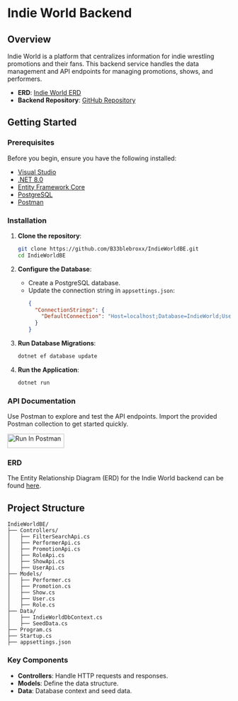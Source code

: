 ﻿# Indie World Backend

## Overview

Indie World is a platform that centralizes information for indie wrestling promotions and their fans. This backend service handles the data management and API endpoints for managing promotions, shows, and performers.

- **ERD**: [Indie World ERD](https://dbdiagram.io/d/Indie-World-663fbbb99e85a46d5596466c)
- **Backend Repository**: [GitHub Repository](https://github.com/B33blebroxx/IndieWorldBE)

## Getting Started

### Prerequisites

Before you begin, ensure you have the following installed:

- [Visual Studio](https://visualstudio.microsoft.com/downloads)
- [.NET 8.0](https://dotnet.microsoft.com/download/dotnet/8.0)
- [Entity Framework Core](https://docs.microsoft.com/en-us/ef/core/)
- [PostgreSQL](https://www.postgresql.org/download/)
- [Postman](https://www.postman.com/downloads/)

### Installation

1. **Clone the repository**:
   ```sh
   git clone https://github.com/B33blebroxx/IndieWorldBE.git
   cd IndieWorldBE
   ```

2. **Configure the Database**:
   - Create a PostgreSQL database.
   - Update the connection string in `appsettings.json`:
     ```json
     {
       "ConnectionStrings": {
         "DefaultConnection": "Host=localhost;Database=IndieWorld;Username=yourusername;Password=yourpassword"
       }
     }
     ```

3. **Run Database Migrations**:
   ```sh
   dotnet ef database update
   ```

4. **Run the Application**:
   ```sh
   dotnet run
   ```

### API Documentation

Use Postman to explore and test the API endpoints. Import the provided Postman collection to get started quickly.

[<img src="https://run.pstmn.io/button.svg" alt="Run In Postman" style="width: 128px; height: 32px;">](https://god.gw.postman.com/run-collection/27995480-504913af-4dc9-49a4-aaee-f633329bbb78?action=collection%2Ffork&source=rip_markdown&collection-url=entityId%3D27995480-504913af-4dc9-49a4-aaee-f633329bbb78%26entityType%3Dcollection%26workspaceId%3D4436291b-d311-4c1b-b435-7e8fdaf412de)

### ERD

The Entity Relationship Diagram (ERD) for the Indie World backend can be found [here](https://dbdiagram.io/d/Indie-World-663fbbb99e85a46d5596466c).

## Project Structure

```plaintext
IndieWorldBE/
├── Controllers/
│   ├── FilterSearchApi.cs
│   ├── PerformerApi.cs
│   ├── PromotionApi.cs
│   ├── RoleApi.cs
│   ├── ShowApi.cs
│   ├── UserApi.cs
├── Models/
│   ├── Performer.cs
│   ├── Promotion.cs
│   ├── Show.cs
│   ├── User.cs
│   ├── Role.cs
├── Data/
│   ├── IndieWorldDbContext.cs
│   ├── SeedData.cs
├── Program.cs
├── Startup.cs
├── appsettings.json
```

### Key Components

- **Controllers**: Handle HTTP requests and responses.
- **Models**: Define the data structure.
- **Data**: Database context and seed data.
